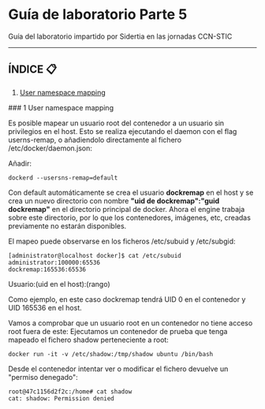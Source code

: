 # Guía de laboratorio Parte 5
Guía del laboratorio impartido por Sidertia en las jornadas CCN-STIC
***
## ÍNDICE 📋
1. [User namespace mapping](#id1)

<div id='id1'></div>
### 1 User namespace mapping

Es posible mapear un usuario root del contenedor a un usuario sin privilegios en el host. Esto se realiza ejecutando el daemon con el flag userns-remap, o añadiendolo directamente al fichero /etc/docker/daemon.json:

Añadir:
````
dockerd --usersns-remap=default
````

Con default automáticamente se crea el usuario **dockremap** en el host y se crea un nuevo directorio con nombre **"uid de dockremap":"guid dockremap"** en el directorio principal de docker. Ahora el engine trabaja sobre este directorio, por lo que los contenedores, imágenes, etc, creadas previamente no estarán disponibles.

El mapeo puede observarse en los ficheros /etc/subuid y /etc/subgid:
````
[administrator@localhost docker]$ cat /etc/subuid
administrator:100000:65536
dockremap:165536:65536
````

Usuario:(uid en el host):(rango)

Como ejemplo, en este caso dockremap tendrá UID 0 en el contenedor y UID 165536 en el host. 

Vamos a comprobar que un usuario root en un contenedor no tiene acceso root fuera de este:
Ejecutamos un contenedor de prueba que tenga mapeado el fichero shadow perteneciente a root:
````
docker run -it -v /etc/shadow:/tmp/shadow ubuntu /bin/bash
````
Desde el contenedor intentar ver o modificar el fichero devuelve un "permiso denegado":
````
root@47c1156d2f2c:/home# cat shadow
cat: shadow: Permission denied
````
